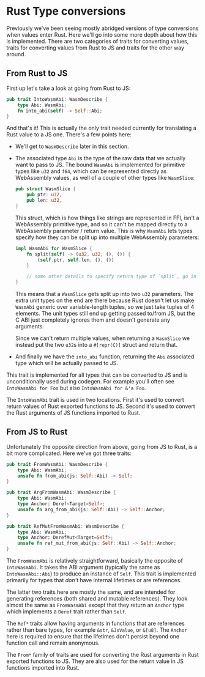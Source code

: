 # Rust Type conversions

Previously we've been seeing mostly abridged versions of type conversions when
values enter Rust. Here we'll go into some more depth about how this is
implemented. There are two categories of traits for converting values, traits
for converting values from Rust to JS and traits for the other way around.

## From Rust to JS

First up let's take a look at going from Rust to JS:

```rust
pub trait IntoWasmAbi: WasmDescribe {
    type Abi: WasmAbi;
    fn into_abi(self) -> Self::Abi;
}
```

And that's it! This is actually the only trait needed currently for translating
a Rust value to a JS one. There's a few points here:

* We'll get to `WasmDescribe` later in this section.

* The associated type `Abi` is the type of the raw data that we actually want to pass to JS.
  The bound `WasmAbi` is implemented for primitive types like `u32` and `f64`,
  which can be represented directly as WebAssembly values, as well of a couple
  of other types like `WasmSlice`:

  ```rust
  pub struct WasmSlice {
      pub ptr: u32,
      pub len: u32,
  }
  ```

  This struct, which is how things like strings are represented in FFI, isn't
  a WebAssembly primitive type, and so it can't be mapped directly to a
  WebAssembly parameter / return value. This is why `WasmAbi` lets types specify
  how they can be split up into multiple WebAssembly parameters:

  ```rust
  impl WasmAbi for WasmSlice {
      fn split(self) -> (u32, u32, (), ()) {
          (self.ptr, self.len, (), ())
      }

      // some other details to specify return type of `split`, go in the other direction
  }
  ```

  This means that a `WasmSlice` gets split up into two `u32` parameters.
  The extra unit types on the end are there because Rust doesn't let us make
  `WasmAbi` generic over variable-length tuples, so we just take tuples of 4
  elements. The unit types still end up getting passed to/from JS, but the C ABI
  just completely ignores them and doesn't generate any arguments.

  Since we can't return multiple values, when returning a `WasmSlice` we instead
  put the two `u32`s into a `#[repr(C)]` struct and return that.

* And finally we have the `into_abi` function, returning the `Abi` associated
  type which will be actually passed to JS.

This trait is implemented for all types that can be converted to JS and is
unconditionally used during codegen. For example you'll often see `IntoWasmAbi
for Foo` but also `IntoWasmAbi for &'a Foo`.

The `IntoWasmAbi` trait is used in two locations. First it's used to convert
return values of Rust exported functions to JS. Second it's used to convert the
Rust arguments of JS functions imported to Rust.

## From JS to Rust

Unfortunately the opposite direction from above, going from JS to Rust, is a bit
more complicated. Here we've got three traits:

```rust
pub trait FromWasmAbi: WasmDescribe {
    type Abi: WasmAbi;
    unsafe fn from_abi(js: Self::Abi) -> Self;
}

pub trait ArgFromWasmAbi: WasmDescribe {
    type Abi: WasmAbi;
    type Anchor: Deref<Target=Self>;
    unsafe fn arg_from_abi(js: Self::Abi) -> Self::Anchor;
}

pub trait RefMutFromWasmAbi: WasmDescribe {
    type Abi: WasmAbi;
    type Anchor: DerefMut<Target=Self>;
    unsafe fn ref_mut_from_abi(js: Self::Abi) -> Self::Anchor;
}
```

The `FromWasmAbi` is relatively straightforward, basically the opposite of
`IntoWasmAbi`. It takes the ABI argument (typically the same as
`IntoWasmAbi::Abi`) to produce an instance of
`Self`. This trait is implemented primarily for types that *don't* have internal
lifetimes or are references.

The latter two traits here are mostly the same, and are intended for generating
references (both shared and mutable references). They look almost the same as
`FromWasmAbi` except that they return an `Anchor` type which implements a
`Deref` trait rather than `Self`.

The `Ref*` traits allow having arguments in functions that are references rather
than bare types, for example `&str`, `&JsValue`, or `&[u8]`. The `Anchor` here
is required to ensure that the lifetimes don't persist beyond one function call
and remain anonymous.

The `From*` family of traits are used for converting the Rust arguments in Rust
exported functions to JS. They are also used for the return value in JS
functions imported into Rust.
